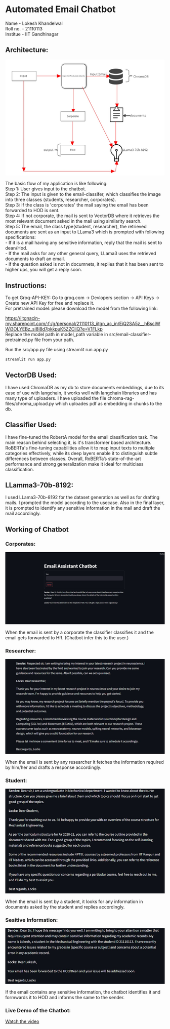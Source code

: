 # Automated Email Chatbot
Name - Lokesh Khandelwal<br>
Roll no. - 21110113<br>
Institue - IIT Gandhinagar<br>

## Architecture:

![Project screenshot](img/chatbot%20architecture.jpg)

The basic flow of my application is like following:<br>
Step 1: User gives input to the chatbot.<br>
Step 2: The input is given to the email-classifer, which classifies the image into three classes (students, researcher, corporates).<br>
Step 3: If the class is 'corporates' the mail saying the email has been forwarded to HOD is sent.<br>
Step 4: If not corporate, the mail is sent to VectorDB where it retrieves the most relevant document asked in the mail using similarity search.<br>
Step 5: The email, the class type(student, researcher), the retrieved documents are sent as an input to LLama3 which is prompted with following specifications:<br>
        - If it is a mail having any sensitive information, reply that the mail is sent to dean/Hod.<br>
        - If the mail asks for any other general query, LLama3 uses the retrieved documents to draft an email.<br>
        - if the question asked is not in documnets, it replies that it has been sent to higher ups, you will get a reply soon.<br>

## Instructions:<br>

To get Groq-API-KEY: Go to groq.com -> Devlopers section -> API Keys -> Create new API Key for free and replace it.<br>
For pretrained model: please download the model from the following link:<br>


https://iitgnacin-my.sharepoint.com/:f:/g/personal/21110113_iitgn_ac_in/EiQ2SA5z__hBscIWWi3OLYEBz_sI8l8d7pkkpuK5ZZCllQ?e=V1FLkp<br>
Replace the model path in model_path variable in src/email-classifier-pretrained.py file from your path.<br>

Run the src/app.py file using streamlit run app.py<br>
```bash
streamlit run app.py
```

## VectorDB Used:<br>
I have used ChromaDB as my db to store documents embeddings, due to its ease of use with langchain, it works well with langchain libraries and has many type of uploaders. I have uploaded the file chroma-rag-files/chroma_upload.py which uploades pdf as embedding in chunks to the db.<br>

## Classifier Used:<br>
I have fine-tuned the RobertA model for the email classification task. The main reason behind selecting it, is it's transformer based architecture. RoBERTa's fine-tuning capabilities allow it to map input texts to multiple categories effectively, while its deep layers enable it to distinguish subtle differences between classes. Overall, RoBERTa’s state-of-the-art performance and strong generalization make it ideal for multiclass classification.<br>

## LLamma3-70b-8192:<br>
I used LLama3-70b-8192 for the dataset generation as well as for drafting mails. I prompted the model according to the usecase. Also in the final layer, it is prompted to identify any sensitive information in the mail and draft the mail accordingly.<br>
        
## Working of Chatbot<br>

### Corporates:<br>

![Project screenshot](img/corp.jpg)

When the email is sent by a corporate the classifier classifies it and the email gets forwarded to HR. (Chatbot infer this to the user.)

### Researcher:<br>

 
![Project screenshot](img/researcher.jpg)


When the email is sent by any researcher it fetches the information required by him/her and drafts a response accordingly.



### Student:<br>



![Project screenshot](img/student.jpg)


When the email is sent by a student, it looks for any information in documents asked by the student and replies accordingly.


### Sesitive Information:<br>


![Project screenshot](img/sensi.jpg)



If the email contains any sensitive information, the chatbot identifies it and formwards it to HOD and informs the same to the sender.


### Live Demo of the Chatbot:

[Watch the video](./img/Live%20Demo.mp4)









